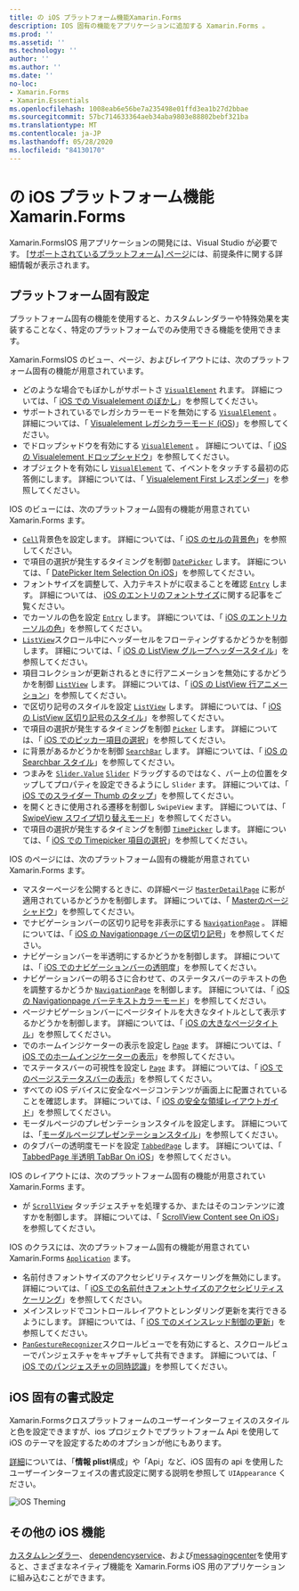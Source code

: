 ```yaml
---
title: の iOS プラットフォーム機能Xamarin.Forms
description: IOS 固有の機能をアプリケーションに追加する Xamarin.Forms 。
ms.prod: ''
ms.assetid: ''
ms.technology: ''
author: ''
ms.author: ''
ms.date: ''
no-loc:
- Xamarin.Forms
- Xamarin.Essentials
ms.openlocfilehash: 1008eab6e56be7a235498e01ffd3ea1b27d2bbae
ms.sourcegitcommit: 57bc714633364aeb34aba9803e88802bebf321ba
ms.translationtype: MT
ms.contentlocale: ja-JP
ms.lasthandoff: 05/28/2020
ms.locfileid: "84130170"
---
```

# <a name="ios-platform-features-in-xamarinforms"></a>の iOS プラットフォーム機能Xamarin.Forms

Xamarin.FormsIOS 用アプリケーションの開発には、Visual Studio が必要です。 [[サポートされているプラットフォーム] ページ](~/get-started/supported-platforms.md)には、前提条件に関する詳細情報が表示されます。

## <a name="platform-specifics"></a>プラットフォーム固有設定

プラットフォーム固有の機能を使用すると、カスタムレンダラーや特殊効果を実装することなく、特定のプラットフォームでのみ使用できる機能を使用できます。

Xamarin.FormsIOS のビュー、ページ、およびレイアウトには、次のプラットフォーム固有の機能が用意されています。

- どのような場合でもぼかしがサポートさ [`VisualElement`](xref:Xamarin.Forms.VisualElement) れます。 詳細については、「 [iOS での Visualelement のぼかし](visualelement-blur.md)」を参照してください。
- サポートされているでレガシカラーモードを無効にする [`VisualElement`](xref:Xamarin.Forms.VisualElement) 。 詳細については、「 [Visualelement レガシカラーモード (iOS](legacy-color-mode.md))」を参照してください。
- でドロップシャドウを有効にする [`VisualElement`](xref:Xamarin.Forms.VisualElement) 。 詳細については、「 [iOS の Visualelement ドロップシャドウ](visualelement-drop-shadow.md)」を参照してください。
- オブジェクトを有効にし [`VisualElement`](xref:Xamarin.Forms.VisualElement) て、イベントをタッチする最初の応答側にします。 詳細については、「 [Visualelement First レスポンダー](visualelement-first-responder.md)」を参照してください。

IOS のビューには、次のプラットフォーム固有の機能が用意されてい Xamarin.Forms ます。

- [`Cell`](xref:Xamarin.Forms.Cell)背景色を設定します。 詳細については、「 [iOS のセルの背景色](cell-background-color.md)」を参照してください。
- で項目の選択が発生するタイミングを制御 [`DatePicker`](xref:Xamarin.Forms.DatePicker) します。 詳細については、「 [DatePicker Item Selection On iOS](datepicker-selection.md)」を参照してください。
- フォントサイズを調整して、入力テキストがに収まることを確認 [`Entry`](xref:Xamarin.Forms.Entry) します。 詳細については、 [iOS のエントリのフォントサイズ](entry-font-size.md)に関する記事をご覧ください。
- でカーソルの色を設定 [`Entry`](xref:Xamarin.Forms.Entry) します。 詳細については、「 [iOS のエントリカーソルの色](entry-cursor-color.md)」を参照してください。
- [`ListView`](xref:Xamarin.Forms.ListView)スクロール中にヘッダーセルをフローティングするかどうかを制御します。 詳細については、「 [iOS の ListView グループヘッダースタイル](listview-group-header-style.md)」を参照してください。
- 項目コレクションが更新されるときに行アニメーションを無効にするかどうかを制御 [`ListView`](xref:Xamarin.Forms.ListView) します。 詳細については、「 [iOS の ListView 行アニメーション](listview-row-animations.md)」を参照してください。
- で区切り記号のスタイルを設定 [`ListView`](xref:Xamarin.Forms.ListView) します。 詳細については、「 [iOS の ListView 区切り記号のスタイル](listview-separator-style.md)」を参照してください。
- で項目の選択が発生するタイミングを制御 [`Picker`](xref:Xamarin.Forms.Picker) します。 詳細については、「 [iOS でのピッカー項目の選択](picker-selection.md)」を参照してください。
- に背景があるかどうかを制御 [`SearchBar`](xref:Xamarin.Forms.SearchBar) します。 詳細については、「 [iOS の Searchbar スタイル](searchbar-style.md)」を参照してください。
- つまみを [`Slider.Value`](xref:Xamarin.Forms.Slider.Value) [`Slider`](xref:Xamarin.Forms.Slider) ドラッグするのではなく、バー上の位置をタップしてプロパティを設定できるようにし `Slider` ます。 詳細については、「 [iOS でのスライダー Thumb のタップ](slider-thumb.md)」を参照してください。
- を開くときに使用される遷移を制御し `SwipeView` ます。 詳細については、「 [SwipeView スワイプ切り替えモード](swipeview-swipetransitionmode.md)」を参照してください。
- で項目の選択が発生するタイミングを制御 [`TimePicker`](xref:Xamarin.Forms.TimePicker) します。 詳細については、「 [iOS での Timepicker 項目の選択](timepicker-selection.md)」を参照してください。

IOS のページには、次のプラットフォーム固有の機能が用意されてい Xamarin.Forms ます。

- マスターページを公開するときに、の詳細ページ [`MasterDetailPage`](xref:Xamarin.Forms.MasterDetailPage) に影が適用されているかどうかを制御します。 詳細については、「 [Masterのページシャドウ](masterdetailpage-shadow.md)」を参照してください。
- でナビゲーションバーの区切り記号を非表示にする [`NavigationPage`](xref:Xamarin.Forms.NavigationPage) 。 詳細については、「 [iOS の Navigationpage バーの区切り記号](navigation-bar-separator.md)」を参照してください。
- ナビゲーションバーを半透明にするかどうかを制御します。 詳細については、「 [iOS でのナビゲーションバーの透明](navigation-bar-translucent.md)度」を参照してください。
- ナビゲーションバーの明るさに合わせて、のステータスバーのテキストの色を調整するかどうか [`NavigationPage`](xref:Xamarin.Forms.NavigationPage) を制御します。 詳細については、「 [iOS の Navigationpage バーテキストカラーモード](status-bar-text-color.md)」を参照してください。
- ページナビゲーションバーにページタイトルを大きなタイトルとして表示するかどうかを制御します。 詳細については、「 [iOS の大きなページタイトル](page-large-title.md)」を参照してください。
- でのホームインジケーターの表示を設定し [`Page`](xref:Xamarin.Forms.Page) ます。 詳細については、「 [iOS でのホームインジケーターの表示](page-home-indicator.md)」を参照してください。
- でステータスバーの可視性を設定し [`Page`](xref:Xamarin.Forms.Page) ます。 詳細については、「 [iOS でのページステータスバーの表示](page-status-bar-visibility.md)」を参照してください。
- すべての iOS デバイスに安全なページコンテンツが画面上に配置されていることを確認します。 詳細については、「 [iOS の安全な領域レイアウトガイド](page-safe-area-layout.md)」を参照してください。
- モーダルページのプレゼンテーションスタイルを設定します。 詳細については、「[モーダルページプレゼンテーションスタイル](page-presentation-style.md)」を参照してください。
- のタブバーの透明度モードを設定 [`TabbedPage`](xref:Xamarin.Forms.TabbedPage) します。 詳細については、「 [TabbedPage 半透明 TabBar On iOS](tabbedpage-translucent-tabbar.md)」を参照してください。

IOS のレイアウトには、次のプラットフォーム固有の機能が用意されてい Xamarin.Forms ます。

- が [`ScrollView`](xref:Xamarin.Forms.ScrollView) タッチジェスチャを処理するか、またはそのコンテンツに渡すかを制御します。 詳細については、「 [ScrollView Content see On iOS](scrollview-content-touches.md)」を参照してください。

IOS のクラスには、次のプラットフォーム固有の機能が用意されてい Xamarin.Forms [`Application`](xref:Xamarin.Forms.Application) ます。

- 名前付きフォントサイズのアクセシビリティスケーリングを無効にします。 詳細については、「 [iOS での名前付きフォントサイズのアクセシビリティスケーリング](named-font-size-scaling.md)」を参照してください。
- メインスレッドでコントロールレイアウトとレンダリング更新を実行できるようにします。 詳細については、「 [iOS でのメインスレッド制御の更新](main-thread-updates-ui.md)」を参照してください。
- [`PanGestureRecognizer`](xref:Xamarin.Forms.PanGestureRecognizer)スクロールビューでを有効にすると、スクロールビューでパンジェスチャをキャプチャして共有できます。 詳細については、「 [iOS でのパンジェスチャの同時認識](application-pan-gesture.md)」を参照してください。

## <a name="ios-specific-formatting"></a>iOS 固有の書式設定

Xamarin.Formsクロスプラットフォームのユーザーインターフェイスのスタイルと色を設定できますが、ios プロジェクトでプラットフォーム Api を使用して iOS のテーマを設定するためのオプションが他にもあります。

[詳細](formatting.md)については、「**情報 plist**構成」や「Api」など、iOS 固有の api を使用したユーザーインターフェイスの書式設定に関する説明を参照して `UIAppearance` ください。

![](images/status-white-sml.png "iOS Theming")

## <a name="other-ios-features"></a>その他の iOS 機能

[カスタムレンダラー](~/xamarin-forms/app-fundamentals/custom-renderer/index.md)、 [dependencyservice](~/xamarin-forms/app-fundamentals/dependency-service/index.md)、および[messagingcenter](~/xamarin-forms/app-fundamentals/messaging-center.md)を使用すると、さまざまなネイティブ機能を Xamarin.Forms iOS 用のアプリケーションに組み込むことができます。
